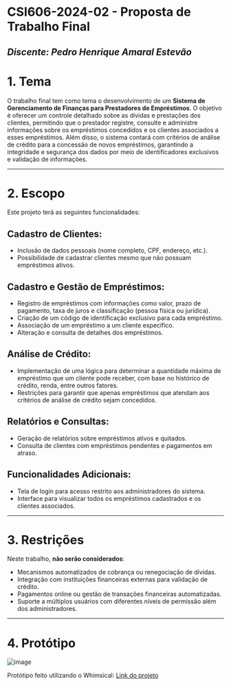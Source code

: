 # **CSI606-2024-02 - Proposta de Trabalho Final**

## *Discente: Pedro Henrique Amaral Estevão*

# 1. Tema

O trabalho final tem como tema o desenvolvimento de um **Sistema de Gerenciamento de Finanças para Prestadores de Empréstimos**. O objetivo é oferecer um controle detalhado sobre as dívidas e prestações dos clientes, permitindo que o prestador registre, consulte e administre informações sobre os empréstimos concedidos e os clientes associados a esses empréstimos. Além disso, o sistema contará com critérios de análise de crédito para a concessão de novos empréstimos, garantindo a integridade e segurança dos dados por meio de identificadores exclusivos e validação de informações.

---

# 2. Escopo

Este projeto terá as seguintes funcionalidades:

## Cadastro de Clientes:

- Inclusão de dados pessoais (nome completo, CPF, endereço, etc.).
- Possibilidade de cadastrar clientes mesmo que não possuam empréstimos ativos.

## Cadastro e Gestão de Empréstimos:

- Registro de empréstimos com informações como valor, prazo de pagamento, taxa de juros e classificação (pessoa física ou jurídica).
- Criação de um código de identificação exclusivo para cada empréstimo.
- Associação de um empréstimo a um cliente específico.
- Alteração e consulta de detalhes dos empréstimos.

## Análise de Crédito:

- Implementação de uma lógica para determinar a quantidade máxima de empréstimo que um cliente pode receber, com base no histórico de crédito, renda, entre outros fatores.
- Restrições para garantir que apenas empréstimos que atendam aos critérios de análise de crédito sejam concedidos.

## Relatórios e Consultas:

- Geração de relatórios sobre empréstimos ativos e quitados.
- Consulta de clientes com empréstimos pendentes e pagamentos em atraso.

## Funcionalidades Adicionais:

- Tela de login para acesso restrito aos administradores do sistema.
- Interface para visualizar todos os empréstimos cadastrados e os clientes associados.

---

# 3. Restrições

Neste trabalho, **não serão considerados**:

- Mecanismos automatizados de cobrança ou renegociação de dívidas.
- Integração com instituições financeiras externas para validação de crédito.
- Pagamentos online ou gestão de transações financeiras automatizadas.
- Suporte a múltiplos usuários com diferentes níveis de permissão além dos administradores.

---

# 4. Protótipo

![image](https://github.com/user-attachments/assets/195a34aa-9781-4921-a2ba-b2ee1cc3d1a6)

Protótipo feito utilizando o Whimsical: [Link do projeto](https://whimsical.com/gerenciamento-emprestimo-8fWPEYDCDrsiA9hdyPVvFK)





